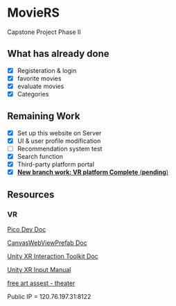 # MovieRS

Capstone Project Phase II

## What has already done

- [x] Registeration & login
- [x] favorite movies
- [x] evaluate movies
- [x] Categories

## Remaining Work

- [x] Set up this website on Server
- [x] UI & user profile modification
- [ ] Recommendation system test
- [x] Search function
- [x] Third-party platform portal
- [x] [**New branch work: VR platform Complete** (**pending**)](/DevLog/VR_devLog.md)

## Resources
### VR
[Pico Dev Doc](https://developer-cn.pico-interactive.com/document/unity/)

[CanvasWebViewPrefab Doc](https://developer.vuplex.com/webview/CanvasWebViewPrefab)

[Unity XR Interaction Toolkit Doc](https://docs.unity3d.com/Packages/com.unity.xr.interaction.toolkit@2.0/manual/index.html)

[Unity XR Input Manual](https://docs.unity3d.com/Manual/xr_input.html)

[free art assest - theater](https://assetstore.unity.com/packages/3d/props/interior/vr-cinema-for-mobile-150120)

Public IP = 120.76.197.31:8122
